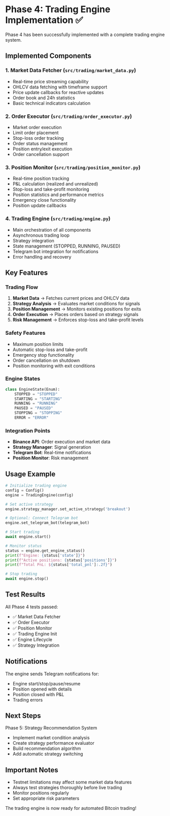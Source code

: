 # Phase 4: Trading Engine Implementation ✅

Phase 4 has been successfully implemented with a complete trading engine system.

## Implemented Components

### 1. Market Data Fetcher (`src/trading/market_data.py`)
- Real-time price streaming capability
- OHLCV data fetching with timeframe support
- Price update callbacks for reactive updates
- Order book and 24h statistics
- Basic technical indicators calculation

### 2. Order Executor (`src/trading/order_executor.py`)
- Market order execution
- Limit order placement
- Stop-loss order tracking
- Order status management
- Position entry/exit execution
- Order cancellation support

### 3. Position Monitor (`src/trading/position_monitor.py`)
- Real-time position tracking
- P&L calculation (realized and unrealized)
- Stop-loss and take-profit monitoring
- Position statistics and performance metrics
- Emergency close functionality
- Position update callbacks

### 4. Trading Engine (`src/trading/engine.py`)
- Main orchestration of all components
- Asynchronous trading loop
- Strategy integration
- State management (STOPPED, RUNNING, PAUSED)
- Telegram bot integration for notifications
- Error handling and recovery

## Key Features

### Trading Flow
1. **Market Data** → Fetches current prices and OHLCV data
2. **Strategy Analysis** → Evaluates market conditions for signals
3. **Position Management** → Monitors existing positions for exits
4. **Order Execution** → Places orders based on strategy signals
5. **Risk Management** → Enforces stop-loss and take-profit levels

### Safety Features
- Maximum position limits
- Automatic stop-loss and take-profit
- Emergency stop functionality
- Order cancellation on shutdown
- Position monitoring with exit conditions

### Engine States
```python
class EngineState(Enum):
    STOPPED = "STOPPED"
    STARTING = "STARTING"
    RUNNING = "RUNNING"
    PAUSED = "PAUSED"
    STOPPING = "STOPPING"
    ERROR = "ERROR"
```

### Integration Points
- **Binance API**: Order execution and market data
- **Strategy Manager**: Signal generation
- **Telegram Bot**: Real-time notifications
- **Position Monitor**: Risk management

## Usage Example

```python
# Initialize trading engine
config = Config()
engine = TradingEngine(config)

# Set active strategy
engine.strategy_manager.set_active_strategy('breakout')

# Optional: Connect Telegram bot
engine.set_telegram_bot(telegram_bot)

# Start trading
await engine.start()

# Monitor status
status = engine.get_engine_status()
print(f"Engine: {status['state']}")
print(f"Active positions: {status['positions']}")
print(f"Total PnL: ${status['total_pnl']:.2f}")

# Stop trading
await engine.stop()
```

## Test Results
All Phase 4 tests passed:
- ✅ Market Data Fetcher
- ✅ Order Executor
- ✅ Position Monitor
- ✅ Trading Engine Init
- ✅ Engine Lifecycle
- ✅ Strategy Integration

## Notifications
The engine sends Telegram notifications for:
- Engine start/stop/pause/resume
- Position opened with details
- Position closed with P&L
- Trading errors

## Next Steps
Phase 5: Strategy Recommendation System
- Implement market condition analysis
- Create strategy performance evaluator
- Build recommendation algorithm
- Add automatic strategy switching

## Important Notes
- Testnet limitations may affect some market data features
- Always test strategies thoroughly before live trading
- Monitor positions regularly
- Set appropriate risk parameters

The trading engine is now ready for automated Bitcoin trading!